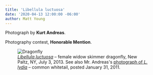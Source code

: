 ```yaml
---
title: 'Libellula luctuosa'
date: '2020-04-13 12:00:00 -06:00'
author: Matt Young
---
```

Photograph by **Kurt Andreas**.

Photography contest, **Honorable Mention**.

<figure>
<img src="/PT/uploads/2020/Andreas.Libellula_luctuosa.jpg" alt="Dragonfly"/>
<figcaption><a href="http://bugguide.net/node/view/586"><i>Libellula luctuosa</i></a> &ndash; female widow skimmer dragonfly, New Paltz, NY, July 3, 2013. See also Mr. Andreas's <a href="https://pandasthumb.org/archives/2011/01/libellula-lydia.html">photograph of <i>L. lydia</i></a> &ndash; common whitetail, posted January 31, 2011.
</figcaption>
</figure>


